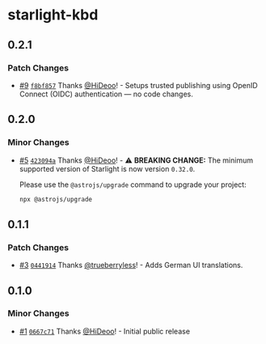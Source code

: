 # starlight-kbd

## 0.2.1

### Patch Changes

- [#9](https://github.com/HiDeoo/starlight-kbd/pull/9) [`f8bf857`](https://github.com/HiDeoo/starlight-kbd/commit/f8bf857db763e3885948bcfd737565c794e54233) Thanks [@HiDeoo](https://github.com/HiDeoo)! - Setups trusted publishing using OpenID Connect (OIDC) authentication — no code changes.

## 0.2.0

### Minor Changes

- [#5](https://github.com/HiDeoo/starlight-kbd/pull/5) [`423094a`](https://github.com/HiDeoo/starlight-kbd/commit/423094a408ddc4f16b917184d44155291881c302) Thanks [@HiDeoo](https://github.com/HiDeoo)! - ⚠️ **BREAKING CHANGE:** The minimum supported version of Starlight is now version `0.32.0`.

  Please use the `@astrojs/upgrade` command to upgrade your project:

  ```sh
  npx @astrojs/upgrade
  ```

## 0.1.1

### Patch Changes

- [#3](https://github.com/HiDeoo/starlight-kbd/pull/3) [`0441914`](https://github.com/HiDeoo/starlight-kbd/commit/04419143a7ebcf2cd91eb8de336b2d5098937038) Thanks [@trueberryless](https://github.com/trueberryless)! - Adds German UI translations.

## 0.1.0

### Minor Changes

- [#1](https://github.com/HiDeoo/starlight-kbd/pull/1) [`0667c71`](https://github.com/HiDeoo/starlight-kbd/commit/0667c716d56908f5c75f641d3c958f5ec8e39f96) Thanks [@HiDeoo](https://github.com/HiDeoo)! - Initial public release
